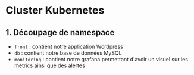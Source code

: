 # Cluster Kubernetes

## 1. Découpage de namespace

+ `front` : contient notre application Wordpress
+ `db` : contient notre base de données MySQL
+ `monitoring` : contient notre grafana permettant d'avoir un visuel sur les metrics ainsi que des alertes

